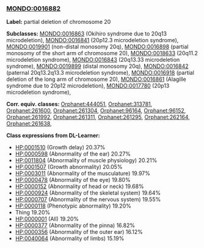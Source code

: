 
### [MONDO:0016882](http://purl.obolibrary.org/obo/MONDO_0016882)
**Label:** partial deletion of chromosome 20

**Subclasses:** [MONDO:0016863](http://purl.obolibrary.org/obo/MONDO_0016863) (Okihiro syndrome due to 20q13 microdeletion), [MONDO:0016841](http://purl.obolibrary.org/obo/MONDO_0016841) (20p12.3 microdeletion syndrome), [MONDO:0019901](http://purl.obolibrary.org/obo/MONDO_0019901) (non-distal monosomy 20q), [MONDO:0016898](http://purl.obolibrary.org/obo/MONDO_0016898) (partial monosomy of the short arm of chromosome 20), [MONDO:0018633](http://purl.obolibrary.org/obo/MONDO_0018633) (20q11.2 microdeletion syndrome), [MONDO:0016843](http://purl.obolibrary.org/obo/MONDO_0016843) (20q13.33 microdeletion syndrome), [MONDO:0019899](http://purl.obolibrary.org/obo/MONDO_0019899) (distal monosomy 20q), [MONDO:0016842](http://purl.obolibrary.org/obo/MONDO_0016842) (paternal 20q13.2q13.3 microdeletion syndrome), [MONDO:0016918](http://purl.obolibrary.org/obo/MONDO_0016918) (partial deletion of the long arm of chromosome 20), [MONDO:0016861](http://purl.obolibrary.org/obo/MONDO_0016861) (Alagille syndrome due to 20p12 microdeletion), [MONDO:0017780](http://purl.obolibrary.org/obo/MONDO_0017780) (20p13 microdeletion syndrome), 

**Corr. equiv. classes:** [Orphanet:444051](http://www.orpha.net/ORDO/Orphanet_444051), [Orphanet:313781](http://www.orpha.net/ORDO/Orphanet_313781), [Orphanet:261600](http://www.orpha.net/ORDO/Orphanet_261600), [Orphanet:261304](http://www.orpha.net/ORDO/Orphanet_261304), [Orphanet:96164](http://www.orpha.net/ORDO/Orphanet_96164), [Orphanet:96152](http://www.orpha.net/ORDO/Orphanet_96152), [Orphanet:261992](http://www.orpha.net/ORDO/Orphanet_261992), [Orphanet:261311](http://www.orpha.net/ORDO/Orphanet_261311), [Orphanet:261295](http://www.orpha.net/ORDO/Orphanet_261295), [Orphanet:262164](http://www.orpha.net/ORDO/Orphanet_262164), [Orphanet:261638](http://www.orpha.net/ORDO/Orphanet_261638), 

**Class expressions from DL-Learner:**

- [HP:0001510](http://purl.obolibrary.org/obo/HP_0001510) (Growth delay) 20.37%
- [HP:0000598](http://purl.obolibrary.org/obo/HP_0000598) (Abnormality of the ear) 20.27%
- [HP:0011804](http://purl.obolibrary.org/obo/HP_0011804) (Abnormality of muscle physiology) 20.21%
- [HP:0001507](http://purl.obolibrary.org/obo/HP_0001507) (Growth abnormality) 20.05%
- [HP:0003011](http://purl.obolibrary.org/obo/HP_0003011) (Abnormality of the musculature) 19.97%
- [HP:0000478](http://purl.obolibrary.org/obo/HP_0000478) (Abnormality of the eye) 19.80%
- [HP:0000152](http://purl.obolibrary.org/obo/HP_0000152) (Abnormality of head or neck) 19.68%
- [HP:0000924](http://purl.obolibrary.org/obo/HP_0000924) (Abnormality of the skeletal system) 19.64%
- [HP:0000707](http://purl.obolibrary.org/obo/HP_0000707) (Abnormality of the nervous system) 19.55%
- [HP:0000118](http://purl.obolibrary.org/obo/HP_0000118) (Phenotypic abnormality) 19.20%
- Thing 19.20%
- [HP:0000001](http://purl.obolibrary.org/obo/HP_0000001) (All) 19.20%
- [HP:0000377](http://purl.obolibrary.org/obo/HP_0000377) (Abnormality of the pinna) 16.82%
- [HP:0000356](http://purl.obolibrary.org/obo/HP_0000356) (Abnormality of the outer ear) 16.12%
- [HP:0040064](http://purl.obolibrary.org/obo/HP_0040064) (Abnormality of limbs) 15.19%


